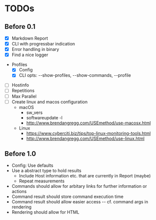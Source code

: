 # TODOs

## Before 0.1

* [x] Markdown Report
* [x] CLI with progressbar indication
* [x] Error handling in binary
* [x] Find a nice logger 
* Profiles
    * [X] Config
    * [X] CLI opts: --show-profiles, --show-commands, --profile
* [ ] Hostinfo
* [ ] Repetitions
* [ ] Max Parallel
* [ ] Create linux and macos configuration
    * macOS
        * sw_vers
        * softwareupdate -l
        * http://www.brendangregg.com/USEmethod/use-macosx.html
    * Linux
        * https://www.cyberciti.biz/tips/top-linux-monitoring-tools.html
        * http://www.brendangregg.com/USEmethod/use-linux.html

## Before 1.0

* Config: Use defaults
* Use a abstract type to hold results
    * Include Host information etc. that are currently in Report (maybe)
    * Repeat measurements
* Commands should allow for arbitary links for further information or actions
* Command result should store command execution time
* Command result should allow easier access -- cf. command args in rendering
* Rendering should allow for HTML

